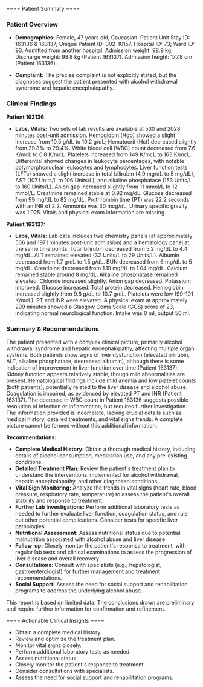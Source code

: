 
==== Patient Summary ====

### Patient Overview

* **Demographics:** Female, 47 years old, Caucasian.  Patient Unit Stay ID: 163136 & 163137; Unique Patient ID: 002-10157. Hospital ID: 73; Ward ID: 93.  Admitted from another hospital.  Admission weight: 98.9 kg; Discharge weight: 98.8 kg (Patient 163137).  Admission height: 177.8 cm (Patient 163136).

* **Complaint:**  The precise complaint is not explicitly stated, but the diagnoses suggest the patient presented with alcohol withdrawal syndrome and hepatic encephalopathy.


### Clinical Findings

**Patient 163136:**

* **Labs, Vitals:**  Two sets of lab results are available at 530 and 2028 minutes post-unit admission.  Hemoglobin (Hgb) showed a slight increase from 10.5 g/dL to 10.2 g/dL; Hematocrit (Hct) decreased slightly from 29.8% to 29.4%. White blood cell (WBC) count decreased from 7.6 K/mcL to 6.8 K/mcL. Platelets increased from 149 K/mcL to 163 K/mcL.  Differential showed changes in leukocyte percentages, with notable polymorphonuclear leukocytes and lymphocytes.  Liver function tests (LFTs) showed a slight increase in total bilirubin (4.9 mg/dL to 5 mg/dL), AST (107 Units/L to 106 Units/L), and alkaline phosphatase (153 Units/L to 160 Units/L).  Anion gap increased slightly from 11 mmol/L to 12 mmol/L. Creatinine remained stable at 0.92 mg/dL. Glucose decreased from 99 mg/dL to 82 mg/dL.  Prothrombin time (PT) was 22.2 seconds with an INR of 2.2.  Ammonia was 30 mcg/dL.  Urinary specific gravity was 1.025.  Vitals and physical exam information are missing.


**Patient 163137:**

* **Labs, Vitals:** Lab data includes two chemistry panels (at approximately 506 and 1971 minutes post-unit admission) and a hematology panel at the same time points. Total bilirubin decreased from 5.2 mg/dL to 4.4 mg/dL. ALT remained elevated (32 Units/L to 29 Units/L). Albumin decreased from 1.7 g/dL to 1.5 g/dL. BUN decreased from 6 mg/dL to 5 mg/dL. Creatinine decreased from 1.19 mg/dL to 1.04 mg/dL. Calcium remained stable around 8 mg/dL. Alkaline phosphatase remained elevated. Chloride increased slightly. Anion gap decreased. Potassium improved. Glucose increased. Total protein decreased. Hemoglobin increased slightly from 9.8 g/dL to 10.7 g/dL. Platelets were low (99-101 K/mcL). PT and INR were elevated.  A physical exam at approximately 299 minutes showed a Glasgow Coma Scale (GCS) score of 23, indicating normal neurological function. Intake was 0 ml, output 50 ml.


### Summary & Recommendations

The patient presented with a complex clinical picture, primarily alcohol withdrawal syndrome and hepatic encephalopathy, affecting multiple organ systems.  Both patients show signs of liver dysfunction (elevated bilirubin, ALT, alkaline phosphatase, decreased albumin), although there is some indication of improvement in liver function over time (Patient 163137).  Kidney function appears relatively stable, though mild abnormalities are present.  Hematological findings include mild anemia and low platelet counts (both patients), potentially related to the liver disease and alcohol abuse.  Coagulation is impaired, as evidenced by elevated PT and INR (Patient 163137).  The decrease in WBC count in Patient 163136 suggests possible resolution of infection or inflammation, but requires further investigation.  The information provided is incomplete, lacking crucial details such as medical history, detailed treatments, and vital signs trends.  A complete picture cannot be formed without this additional information.


**Recommendations:**

* **Complete Medical History:** Obtain a thorough medical history, including details of alcohol consumption, medication use, and any pre-existing conditions.
* **Detailed Treatment Plan:**  Review the patient's treatment plan to understand the interventions implemented for alcohol withdrawal, hepatic encephalopathy, and other diagnosed conditions.
* **Vital Sign Monitoring:**  Analyze the trends in vital signs (heart rate, blood pressure, respiratory rate, temperature) to assess the patient's overall stability and response to treatment.
* **Further Lab Investigations:**  Perform additional laboratory tests as needed to further evaluate liver function, coagulation status, and rule out other potential complications.  Consider tests for specific liver pathologies.
* **Nutritional Assessment:** Assess nutritional status due to potential malnutrition associated with alcohol abuse and liver disease.
* **Follow-up:**  Closely monitor the patient's response to treatment, with regular lab tests and clinical examinations to assess the progression of liver disease and overall recovery.
* **Consultations:** Consult with specialists (e.g., hepatologist, gastroenterologist) for further management and treatment recommendations.
* **Social Support:**  Assess the need for social support and rehabilitation programs to address the underlying alcohol abuse.


This report is based on limited data.  The conclusions drawn are preliminary and require further information for confirmation and refinement.

==== Actionable Clinical Insights ====

- Obtain a complete medical history.
- Review and optimize the treatment plan.
- Monitor vital signs closely.
- Perform additional laboratory tests as needed.
- Assess nutritional status.
- Closely monitor the patient's response to treatment.
- Consider consultations with specialists.
- Assess the need for social support and rehabilitation programs.
